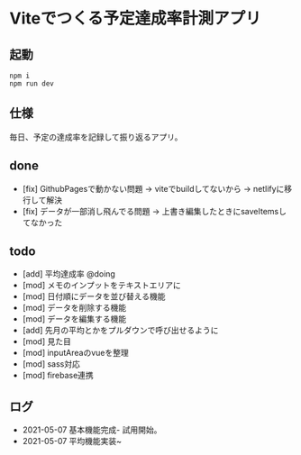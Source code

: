 # Viteでつくる予定達成率計測アプリ

## 起動
```
npm i
npm run dev
```

## 仕様
毎日、予定の達成率を記録して振り返るアプリ。

## done
* [fix] GithubPagesで動かない問題 -> viteでbuildしてないから -> netlifyに移行して解決
* [fix] データが一部消し飛んでる問題 -> 上書き編集したときにsaveItemsしてなかった

## todo
* [add] 平均達成率 @doing
* [mod] メモのインプットをテキストエリアに
* [mod] 日付順にデータを並び替える機能
* [mod] データを削除する機能
* [mod] データを編集する機能
* [add] 先月の平均とかをプルダウンで呼び出せるように
* [mod] 見た目
* [mod] inputAreaのvueを整理
* [mod] sass対応
* [mod] firebase連携

## ログ
* 2021-05-07 基本機能完成- 試用開始。
* 2021-05-07 平均機能実装~
